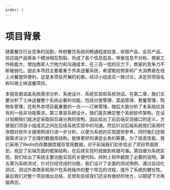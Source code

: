 ```yaml
---
order: 1
---
```

# 项目背景

随着餐饮行业竞争的加剧，传统餐饮系统间畅通程度较差，收银产品、会员产品、供应链产品等各个模块相互割裂，形成了各个信息孤岛，导致信息不对称、商家工作耗能大、增加商家人力物力和沟通成本，在三高一低的压力下，商家的竞争力不断被弱化。因此本项目主要着重于外卖送餐系统，希望能给商家和广大消费者在线上点餐提供便利，这是本项目开展的初衷。经过小组成员一致讨论，决定将项目名称叫做土味送餐项目。

本报告册涵盖系统需求分析、系统设计、系统实现和系统测试。在第二章，我们主要分析了土味送餐整个系统必要的功能，包括分类管理、菜品管理、套餐管理、购物车管理，还有外卖项目最重要的一点——订单管理。随后大致分析了本系统应具有的一些非功能需求。第三章是系统设计，我们首先确定整个系统软件架构，在设计初期我们就决定采取前后端分离的架构，因此给出了前后端交流接口的定义，方便我们项目小组成员之间在后续系统实现中的沟通。然后针对后端系统我们采用时序图对软件关键用例进行进一步分析，以便为系统的实现提供参考。同时我们还根据需求设计了合理的数据库结构，能够更好的满足业务的需要。为了提高性能，我们采用了Redis内存数据库缓存常用数据。对于前端我们初步给出了项目界面原型，规定了前端页面的框架结构，在后续实现时就做到有据可循。第四章为系统实现，我们给出了系统主要功能实现的关键代码，并附上软件截图了必要的说明。第五章为系统测试，针对已经完成的功能，我们设计了全面的测试用例，通过自动化测试，测试外卖商家和用户在系统操作的整个常见的流程，提升了系统的健壮性。最后我们对整个项目做出总结，反思和总结我们还没有做好的地方，以期望下次再接再厉。
